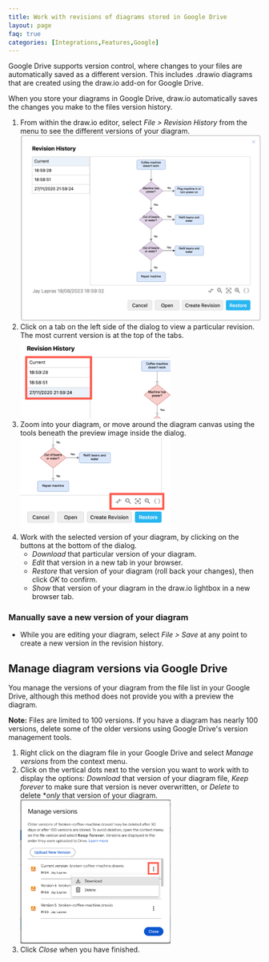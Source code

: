 ```yaml
---
title: Work with revisions of diagrams stored in Google Drive
layout: page
faq: true
categories: [Integrations,Features,Google]
---
```


Google Drive supports version control, where changes to your files are automatically saved as a different version. This includes .drawio diagrams that are created using the draw.io add-on for Google Drive.

When you store your diagrams in Google Drive, draw.io automatically saves the changes you make to the files version history.

1. From within the draw.io editor, select _File > Revision History_ from the menu to see the different versions of your diagram.
<br /><img src="/assets/img/blog/google-drive-revision-history.png" style="max-width:100%;height:auto;" alt="Work with revisions of your diagrams stored on Google Drive in draw.io">
2. Click on a tab on the left side of the dialog to view a particular revision. The most current version is at the top of the tabs.
<br /><img src="/assets/img/blog/google-drive-select-revision.png" style="width=100%;max-width:300px;height:auto;" alt="Select a revision of your diagram file that is stored on Google Drive to see a preview">
3. Zoom into your diagram, or move around the diagram canvas using the tools beneath the preview image inside the dialog. 
<br /><img src="/assets/img/blog/google-drive-revision-preview-tools.png" style="width=100%;max-width:300px;height:auto;" alt="Zoom and pan around the preview of an earlier version of your diagram in the revision history dialog">
4. Work with the selected version of your diagram, by clicking on the buttons at the bottom of the dialog.
   * _Download_ that particular version of your diagram.
   * _Edit_ that version in a new tab in your browser.
   * _Restore_ that version of your diagram (roll back your changes), then click _OK_ to confirm.
   * _Show_ that version of your diagram in the draw.io lightbox in a new browser tab.

### Manually save a new version of your diagram

* While you are editing your diagram, select _File > Save_ at any point to create a new version in the revision history.

## Manage diagram versions via Google Drive

You manage the versions of your diagram from the file list in your Google Drive, although this method does not provide you with a preview the diagram. 

**Note:** Files are limited to 100 versions. If you have a diagram has nearly 100 versions, delete some of the older versions using Google Drive's version management tools. 

1. Right click on the diagram file in your Google Drive and select _Manage versions_ from the context menu. 
2. Click on the vertical dots next to the version you want to work with to display the options: _Download_ that version of your diagram file, _Keep forever_ to make sure that version is never overwritten, or _Delete_ to delete **only* that version of your diagram.
<br /><img src="/assets/img/blog/google-drive-manage-file-versions.png" style="width=100%;max-width:300px;height:auto;" alt="Zoom and pan around the preview of an earlier version of your diagram in the revision history dialog">
3. Click _Close_ when you have finished.